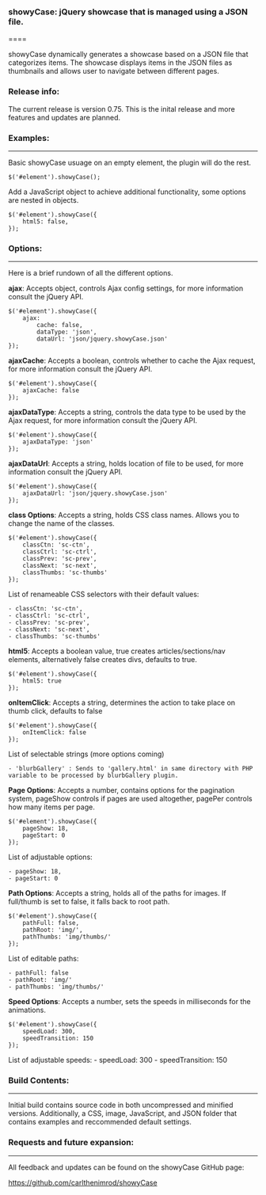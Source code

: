 ### showyCase: jQuery showcase that is managed using a JSON file.
====

showyCase dynamically generates a showcase based on a JSON file that categorizes items. The showcase displays items in the JSON files as thumbnails and allows user to navigate between different pages.


### Release info:

The current release is version 0.75. This is the inital release and more features and updates are planned.


### Examples:
----

Basic showyCase usuage on an empty element, the plugin will do the rest.

	$('#element').showyCase();

Add a JavaScript object to achieve additional functionality, some options are nested in objects.

	$('#element').showyCase({
		html5: false,
	});


### Options:
----

Here is a brief rundown of all the different options.

**ajax**: Accepts object, controls Ajax config settings, for more information consult the jQuery API.

	$('#element').showyCase({
		ajax:
			cache: false,
			dataType: 'json',
			dataUrl: 'json/jquery.showyCase.json'
	});

**ajaxCache**: Accepts a boolean, controls whether to cache the Ajax request, for more information consult the jQuery API.

	$('#element').showyCase({
		ajaxCache: false
	});

**ajaxDataType**: Accepts a string, controls the data type to be used by the Ajax request, for more information consult the jQuery API.

	$('#element').showyCase({
		ajaxDataType: 'json'
	});

**ajaxDataUrl**: Accepts a string, holds location of file to be used, for more information consult the jQuery API.

	$('#element').showyCase({
		ajaxDataUrl: 'json/jquery.showyCase.json'
	});			

**class Options**: Accepts a string, holds CSS class names. Allows you to change the name of the classes.

	$('#element').showyCase({
		classCtn: 'sc-ctn',
		classCtrl: 'sc-ctrl',
		classPrev: 'sc-prev',
		classNext: 'sc-next',
		classThumbs: 'sc-thumbs'
	});

List of renameable CSS selectors with their default values:

	- classCtn: 'sc-ctn',
	- classCtrl: 'sc-ctrl',
	- classPrev: 'sc-prev',
	- classNext: 'sc-next',
	- classThumbs: 'sc-thumbs'

**html5**: Accepts a boolean value, true creates articles/sections/nav elements, alternatively false creates divs, defaults to true.

	$('#element').showyCase({
		html5: true
	});

**onItemClick**: Accepts a string, determines the action to take place on thumb click, defaults to false

	$('#element').showyCase({
		onItemClick: false
	});

List of selectable strings (more options coming)

	- 'blurbGallery' : Sends to 'gallery.html' in same directory with PHP variable to be processed by blurbGallery plugin.

**Page Options**: Accepts a number, contains options for the pagination system, pageShow controls if pages are used altogether, pagePer controls how many items per page.

	$('#element').showyCase({
		pageShow: 18,
		pageStart: 0
	});

List of adjustable options:

	- pageShow: 18,
	- pageStart: 0

**Path Options**: Accepts a string, holds all of the paths for images. If full/thumb is set to false, it falls back to root path.

	$('#element').showyCase({
		pathFull: false,
		pathRoot: 'img/',
		pathThumbs: 'img/thumbs/'
	});

List of editable paths:

	- pathFull: false
	- pathRoot: 'img/'
	- pathThumbs: 'img/thumbs/'

**Speed Options**: Accepts a number, sets the speeds in milliseconds for the animations.

	$('#element').showyCase({
		speedLoad: 300,
		speedTransition: 150
	});

List of adjustable speeds:
	- speedLoad: 300
	- speedTransition: 150


### Build Contents:
----
Initial build contains source code in both uncompressed and minified versions. Additionally, a CSS, image, JavaScript, and JSON folder that contains examples and reccommended default settings.


### Requests and future expansion:
----
All feedback and updates can be found on the showyCase GitHub page:

https://github.com/carlthenimrod/showyCase